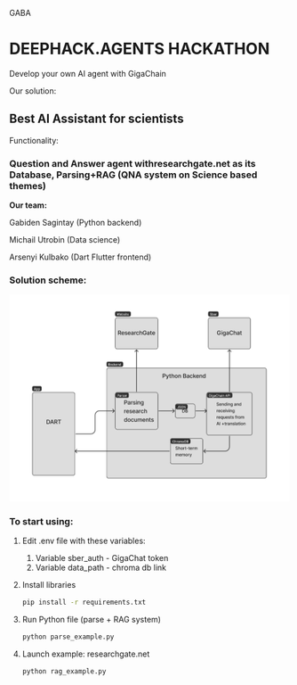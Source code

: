 GABA 

# DEEPHACK.AGENTS HACKATHON

Develop your own AI agent with GigaChain

Our solution:

## Best AI Assistant for scientists

Functionality:

### **Question and Answer agent withresearchgate.net as its Database, Parsing+RAG (QNA system on Science based themes)**



**Our team:**

Gabiden Sagintay (Python backend)

Michail Utrobin (Data science)

Arsenyi Kulbako (Dart Flutter frontend)


### Solution scheme:

<img src="https://github.com/wakemeupat5am/bestAIAssistant/blob/main/plan.png">



### To start using:

1) Edit .env file with these variables:

   1) Variable sber_auth - GigaChat token
   2) Variable data_path - chroma db link

2) Install libraries

   ```bash
   pip install -r requirements.txt
   ```

   

3) Run Python file (parse + RAG system)

   ```bash
   python parse_example.py
   ```

4. Launch example: researchgate.net

   
    ```
    python rag_example.py
    ```


